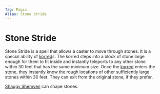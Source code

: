 ```yaml
---
Tag: Magic
Alias: Stone Stride
---
```

# Stone Stride
Stone Stride is a spell that allows a caster to move through stones. It is a special ability of [korred](questforthefrozenflame/docs/Backstory/NPCs/Monsters/Korred.md)s. The korred steps into a block of stone large enough for them to fit inside and instantly teleports to any other stone within 30 feet that has the same minimum size. Once the [korred](questforthefrozenflame/docs/Backstory/NPCs/Monsters/Korred.md) enters the stone, they instantly know the rough locations of other sufficiently large stones within 30 feet. They can exit from the original stone, if they prefer. 

[Shaggy Shemven](questforthefrozenflame/docs/Backstory/NPCs/Broken-Tusk/Shaggy-Shemven.md) can shape stones.
